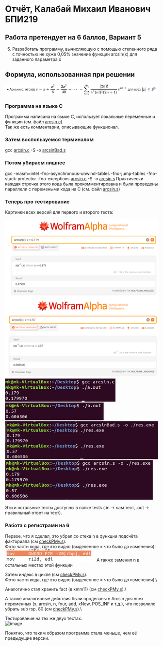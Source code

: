 # Отчёт, Калабай Михаил Иванович БПИ219
## Работа претендует на 6 баллов, Вариант 5

5. Разработать программу, вычисляющую с помощью степенного ряда
с точностью не хуже 0,05% значение функции arcsin(x) для заданного параметра x

## Формула, использованная при решении

![Build Status](https://github.com/Kalabay/AVS_IHW03/blob/main/images/arcsin.png)

### Программа на языке C

Программа написана на языке C, использует локальные переменные и функции (см. файл [arcsin.c](https://github.com/Kalabay/AVS_IHW03/blob/main/arcsin.c)). \
Так же есть комментарии, описывающие функционал. 

### Затем воспользуемся терминалом

gcc [arcsin.c](https://github.com/Kalabay/AVS_IHW03/blob/main/arcsin.c) -S -o [arcsinBad.s](https://github.com/Kalabay/AVS_IHW03/blob/main/arcsinBad.s)

### Потом убираем лишнее

gcc -masm=intel -fno-asynchronous-unwind-tables -fno-jump-tables -fno-stack-protector -fno-exceptions [arcsin.c](https://github.com/Kalabay/AVS_IHW03/blob/main/arcsin.c) -S -o [arcsin.s](https://github.com/Kalabay/AVS_IHW03/blob/main/arcsin.s)
Практически каждая строчка этого кода была прокомментирована и были проведены параллели с перемеными кода на С (см. файл [arcsin.s](https://github.com/Kalabay/AVS_IHW03/blob/main/arcsin.s))

### Теперь про тестирование

Картинки всех версий для первого и второго теста: 

![Build Status](https://github.com/Kalabay/AVS_IHW03/blob/main/images/w1.png)
![Build Status](https://github.com/Kalabay/AVS_IHW03/blob/main/images/w2.png)
![Build Status](https://github.com/Kalabay/AVS_IHW03/blob/main/images/p1.png)
![Build Status](https://github.com/Kalabay/AVS_IHW03/blob/main/images/p2.png)
![Build Status](https://github.com/Kalabay/AVS_IHW03/blob/main/images/p3.png)
![Build Status](https://github.com/Kalabay/AVS_IHW03/blob/main/images/p4.png)

Эти и остальные тесты доступны в папке tests (.in -> сам тест, .out -> правильный ответ на тест). 

### Работа с регистрами на 6

Первое, что я сделал, это убрал со стека n в функции подсчёта факториала (см [checkPMy.s](https://github.com/Kalabay/AVS_IHW02/blob/main/checkPMy.s)).\
Фото части кода, где это видно (выделенное = что было до изменения):\
![Build Status](https://github.com/Kalabay/AVS_IHW03/blob/main/images/r1.jpg)
А также заменил n в остальных местах этой функции

Затем индекс в цикле (см [checkPMy.s](https://github.com/Kalabay/AVS_IHW02/blob/main/checkPMy.s)).\
Фото части кода, где это видно (выделенное = что было до изменения):\


Аналогично стал хранить fact (в xmm11) (см [checkPMy.s](https://github.com/Kalabay/AVS_IHW02/blob/main/checkPMy.s)).\

А также аналогичные действия были проделаны в Arcsin для всех переменных (x, arcsin, n, four, add, xNow, POS_INF и т.д.), что позволило убрать sub rsp, 80 (см [checkPMy.s](https://github.com/Kalabay/AVS_IHW02/blob/main/checkPMy.s)).\

Тестирование на тех же двух тестах:\
<img width="291" alt="image" src="https://user-images.githubusercontent.com/90344366/201542389-bc8f6793-6874-49ec-beee-030e3a105668.png">

Понятно, что таким образом программа стала меньше, чем её предыдущие версии.
